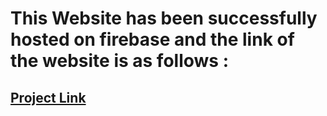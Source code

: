 # This Website has been successfully hosted on firebase and the link of the website is as follows :
## [Project Link](https://portfolio-website-harsh.web.app/) 

